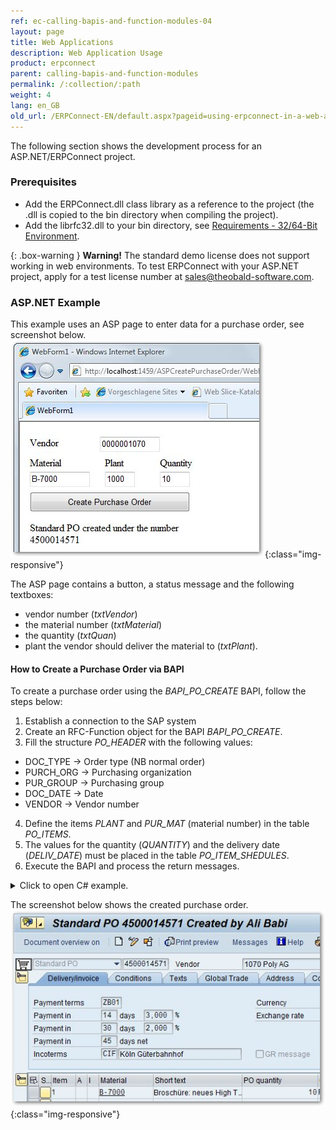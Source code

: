 ```yaml
---
ref: ec-calling-bapis-and-function-modules-04
layout: page
title: Web Applications
description: Web Application Usage
product: erpconnect
parent: calling-bapis-and-function-modules
permalink: /:collection/:path
weight: 4
lang: en_GB
old_url: /ERPConnect-EN/default.aspx?pageid=using-erpconnect-in-a-web-application
---
```


The following section shows the development process for an ASP.NET/ERPConnect project.

### Prerequisites

- Add the ERPConnect.dll class library as a reference to the project (the .dll is copied to the bin directory when compiling the project). 
- Add the librfc32.dll to your bin directory, see [Requirements - 32/64-Bit Environment](../prerequisites-and-installation/requirements#3264-bit-environment). 

{: .box-warning }
**Warning!** The standard demo license does not support working in web environments. 
To test ERPConnect with your ASP.NET project, apply for a test license number at [sales@theobald-software.com](mailto:sales@theobald-software.com).    

### ASP.NET Example
This example uses an ASP page to enter data for a purchase order, see screenshot below. <br>
![purchase-order1](/img/content/Create-Purchase-Order-IE.png){:class="img-responsive"}  

The ASP page contains a button, a status message and the following textboxes:
- vendor number (*txtVendor*)
- the material number (*txtMaterial*)
- the quantity (*txtQuan*)
- plant the vendor should deliver the material to (*txtPlant*).

#### How to Create a Purchase Order via BAPI
To create a purchase order using the *BAPI_PO_CREATE* BAPI, follow the steps below:
1. Establish a connection to the SAP system 
2. Create an RFC-Function object for the BAPI *BAPI_PO_CREATE*.
3. Fill the structure *PO_HEADER* with the following values: 
- DOC_TYPE -> Order type (NB normal order)
- PURCH_ORG -> Purchasing organization
- PUR_GROUP -> Purchasing group
- DOC_DATE -> Date 
- VENDOR -> Vendor number
4. Define the items *PLANT* and *PUR_MAT* (material number) in the table *PO_ITEMS*. <br>
5. The values for the quantity (*QUANTITY*) and the delivery date (*DELIV_DATE*) must be placed in the table *PO_ITEM_SHEDULES*.
6. Execute the BAPI and process the return messages.

<details>
<summary>Click to open C# example.</summary>
{% highlight csharp %}
private void Button1_Click(object sender, System.EventArgs e) 
{ 
	ERPConnect.LIC.SetLic("xxxxxxxxxxxxx"); //Set your ERPConnect License. 
	
	R3Connection con = new R3Connection("SAPServer",00,"SAPUser","Password","EN","800");  //Set Connection Properties
	con.Open(false); 
          
    // Create a RFC-Function object 
    RFCFunction func = con.CreateFunction("BAPI_PO_CREATE");

	// Fill header structure
	RFCStructure Header = func.Exports["PO_HEADER"].ToStructure();
	Header["DOC_TYPE"]= "NB";
	Header["PURCH_ORG"] = "1000";
	Header["PUR_GROUP"] = "010";
	Header["DOC_DATE"]= ERPConnect.ConversionUtils.NetDate2SAPDate(DateTime.Now);
	Header["VENDOR"]= this.txtVendor.Text
	
	// Create an Item
	RFCTable items = func.Tables["PO_ITEMS"];
	RFCStructure item = items.AddRow();
	item["PO_ITEM"] = "1";
	item["PUR_MAT"] = this.txtMaterial.Text;
	item["PLANT"] = this.txtPlant.Text;
  
	// Create and fill shedules
	RFCTable shedules = func.Tables["PO_ITEM_SCHEDULES"];
	RFCStructure shedule = shedules.AddRow();
	shedule["PO_ITEM"] = "1";
	shedule["DELIV_DATE"] = ERPConnect.ConversionUtils.NetDate2SAPDate(DateTime.Now);
	shedule["QUANTITY"] = Convert.ToDecimal(this.txtQuan.Text);

	// Exceute Bapi and process return messages
	func.Execut e();
	this.txtReturn.Text = "";
	this.txtReturn.Text += func.Tables["RETURN"].Rows[0, "MESSAGE"] + "\r\n";
}
{% endhighlight %}
</details>

The screenshot below shows the created purchase order.<br>
![purchase-order2](/img/content/create-purchase-order-ie_02.png){:class="img-responsive"}  
  

